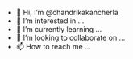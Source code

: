 - 👋 Hi, I’m @chandrikakancherla
- 👀 I’m interested in ...
- 🌱 I’m currently learning ...
- 💞️ I’m looking to collaborate on ...
- 📫 How to reach me ...

<!---
chandrikakancherla/chandrikakancherla is a ✨ special ✨ repository because its `README.md` (this file) appears on your GitHub profile.
You can click the Preview link to take a look at your changes.
--->
